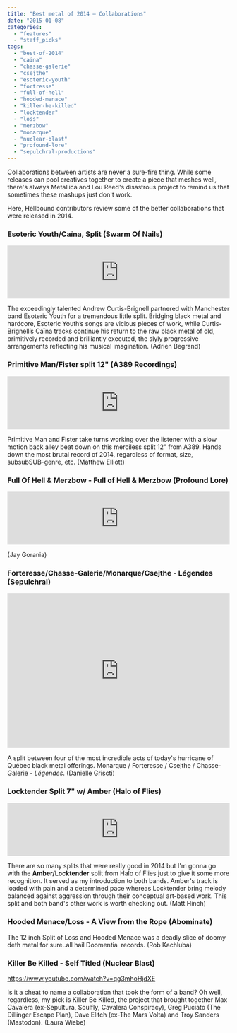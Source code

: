 ```yaml
---
title: "Best metal of 2014 – Collaborations"
date: "2015-01-08"
categories: 
  - "features"
  - "staff_picks"
tags: 
  - "best-of-2014"
  - "caina"
  - "chasse-galerie"
  - "csejthe"
  - "esoteric-youth"
  - "fortresse"
  - "full-of-hell"
  - "hooded-menace"
  - "killer-be-killed"
  - "locktender"
  - "loss"
  - "merzbow"
  - "monarque"
  - "nuclear-blast"
  - "profound-lore"
  - "sepulchral-productions"
---
```


Collaborations between artists are never a sure-fire thing. While some releases can pool creatives together to create a piece that meshes well, there's always Metallica and Lou Reed's disastrous project to remind us that sometimes these mashups just don't work.

Here, Hellbound contributors review some of the better collaborations that were released in 2014.

### Esoteric Youth/Caïna, Split (Swarm Of Nails)

<iframe style="border: 0; width: 100%; height: 120px;" src="https://bandcamp.com/EmbeddedPlayer/album=2312848394/size=large/bgcol=ffffff/linkcol=0687f5/tracklist=false/artwork=small/transparent=true/" width="300" height="150" seamless=""><a href="http://esotericyouth.bandcamp.com/album/split-with-ca-na">Split with Caïna by Esoteric Youth</a></iframe>

The exceedingly talented Andrew Curtis-Brignell partnered with Manchester band Esoteric Youth for a tremendous little split. Bridging black metal and hardcore, Esoteric Youth’s songs are vicious pieces of work, while Curtis-Brignell’s Caïna tracks continue his return to the raw black metal of old, primitively recorded and brilliantly executed, the slyly progressive arrangements reflecting his musical imagination. (Adrien Begrand)

### Primitive Man/Fister split 12" (A389 Recordings)

<iframe style="border: 0; width: 100%; height: 120px;" src="https://bandcamp.com/EmbeddedPlayer/album=3755765995/size=large/bgcol=ffffff/linkcol=0687f5/tracklist=false/artwork=small/transparent=true/" width="300" height="150" seamless=""><a href="http://primitivemandoom.bandcamp.com/album/split-12-with-fister">Split 12" with Fister by Primitive Man</a></iframe>

Primitive Man and Fister take turns working over the listener with a slow motion back alley beat down on this merciless split 12" from A389. Hands down the most brutal record of 2014, regardless of format, size, subsubSUB-genre, etc. (Matthew Elliott)

### Full Of Hell & Merzbow - Full of Hell & Merzbow (Profound Lore)

<iframe style="border: 0; width: 100%; height: 120px;" src="https://bandcamp.com/EmbeddedPlayer/album=1767372586/size=large/bgcol=ffffff/linkcol=0687f5/tracklist=false/artwork=small/transparent=true/" width="300" height="150" seamless=""><a href="http://profoundlorerecords.bandcamp.com/album/full-of-hell-merzbow">Full Of Hell &amp; Merzbow by FULL OF HELL</a></iframe>

(Jay Gorania)

### Forteresse/Chasse-Galerie/Monarque/Csejthe - Légendes (Sepulchral)

<iframe src="https://w.soundcloud.com/player/?url=https%3A//api.soundcloud.com/playlists/27868966%3Fsecret_token%3Ds-yLD6y&amp;color=ff5500&amp;auto_play=false&amp;hide_related=false&amp;show_artwork=true" width="100%" height="350" frameborder="no" scrolling="no"></iframe>

A split between four of the most incredible acts of today's hurricane of Québec black metal offerings. Monarque / Forteresse / Csejthe / Chasse-Galerie - _Légendes_. (Danielle Griscti)

### Locktender Split 7" w/ Amber (Halo of Flies)

<iframe style="border: 0; width: 100%; height: 120px;" src="https://bandcamp.com/EmbeddedPlayer/album=1401097124/size=large/bgcol=ffffff/linkcol=0687f5/tracklist=false/artwork=small/transparent=true/" width="300" height="150" seamless=""><a href="http://locktender.bandcamp.com/album/split-7-w-amber">Split 7" w/ Amber by Locktender</a></iframe>

There are so many splits that were really good in 2014 but I'm gonna go with the **Amber/Locktender** split from Halo of Flies just to give it some more recognition. It served as my introduction to both bands. Amber's track is loaded with pain and a determined pace whereas Locktender bring melody balanced against aggression through their conceptual art-based work. This split and both band's other work is worth checking out. (Matt Hinch)

### Hooded Menace/Loss - A View from the Rope (Abominate)

The 12 inch Split of Loss and Hooded Menace was a deadly slice of doomy deth metal for sure..all hail Doomentia  records. (Rob Kachluba)

### Killer Be Killed - Self Titled (Nuclear Blast)

https://www.youtube.com/watch?v=qg3mhoHjdXE

Is it a cheat to name a collaboration that took the form of a band? Oh well, regardless, my pick is Killer Be Killed, the project that brought together Max Cavalera (ex-Sepultura, Soulfly, Cavalera Conspiracy), Greg Puciato (The Dillinger Escape Plan), Dave Elitch (ex-The Mars Volta) and Troy Sanders (Mastodon). (Laura Wiebe)
